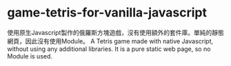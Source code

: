 # game-tetris-for-vanilla-javascript
使用原生Javascript製作的俄羅斯方塊遊戲，沒有使用額外的套件庫。單純的靜態網頁，因此沒有使用Module。 A Tetris game made with native Javascript, without using any additional libraries. It is a pure static web page, so no Module is used.
